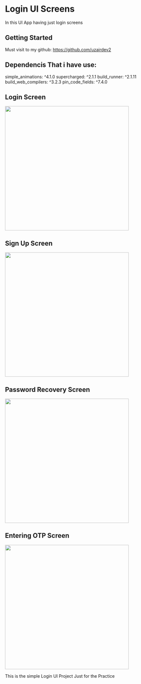 # Login UI Screens

In this UI App having just login screens

## Getting Started

Must visit to my github: https://github.com/uzairdev2

## Dependencis That i have use:

  simple_animations: ^4.1.0
  supercharged: ^2.1.1
  build_runner: ^2.1.11
  build_web_compilers: ^3.2.3
  pin_code_fields: ^7.4.0

## Login Screen

<img src="https://user-images.githubusercontent.com/117645470/215428400-6345e123-0d54-4ea2-9f98-515c16063b65.png" width="408">

## Sign Up Screen

<img src="https://user-images.githubusercontent.com/117645470/215428587-d2c78711-a9eb-4597-bd77-38e44bd6584f.png" width="408">

## Password Recovery Screen

<img src="https://user-images.githubusercontent.com/117645470/215428796-76123d16-7390-4958-b4cf-40b3abad0a08.png" width="408">

## Entering OTP Screen

<img src="https://user-images.githubusercontent.com/117645470/215429087-13a8dc1d-e9c5-41a1-bcae-44d850a9180c.png" width="408">


This is the simple Login UI Project Just for the Practice 
